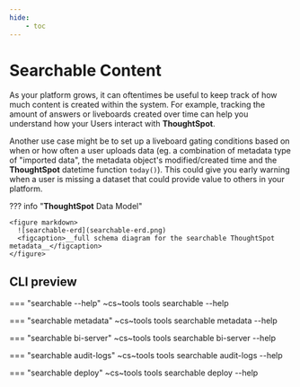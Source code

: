 ```yaml
---
hide:
    - toc
---
```


<style>
  .tabbed-block ul ul ul { columns: 3; }
</style>

# Searchable Content

As your platform grows, it can oftentimes be useful to keep track of how much content
is created within the system. For example, tracking the amount of answers or liveboards
created over time can help you understand how your Users interact with __ThoughtSpot__.

Another use case might be to set up a liveboard gating conditions based on when or how
often a user uploads data (eg. a combination of metadata type of "imported data", the 
metadata object's modified/created time and the __ThoughtSpot__ datetime function
`today()`). This could give you early warning when a user is missing a dataset that could
provide value to others in your platform.

??? info "__ThoughtSpot__ Data Model"

    <figure markdown>
      ![searchable-erd](searchable-erd.png)
      <figcaption>__full schema diagram for the searchable ThoughtSpot metadata__</figcaption>
    </figure>
    

## CLI preview

=== "searchable --help"
    ~cs~tools tools searchable --help

=== "searchable metadata"
    ~cs~tools tools searchable metadata --help

=== "searchable bi-server"
    ~cs~tools tools searchable bi-server --help

=== "searchable audit-logs"
    ~cs~tools tools searchable audit-logs --help

=== "searchable deploy"
    ~cs~tools tools searchable deploy --help

[contrib-boonhapus]: https://github.com/boonhapus
